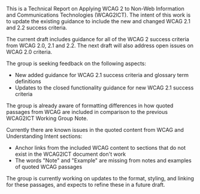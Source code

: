 This is a Technical Report on Applying WCAG 2 to Non-Web Information and Communications Technologies (WCAG2ICT). The intent of this work is to update the existing guidance to include the new and changed WCAG 2.1 and 2.2 success criteria.

The current draft includes guidance for all of the WCAG 2 success criteria from WCAG 2.0, 2.1 and 2.2. The next draft will also address open issues on WCAG 2.0 criteria. 

The group is seeking feedback on the following aspects:

- New added guidance for WCAG 2.1 success criteria and glossary term definitions
- Updates to the closed functionality guidance for new WCAG 2.1 success criteria

The group is already aware of formatting differences in how quoted passages from WCAG are included in comparison to the previous WCAG2ICT Working Group Note.

Currently there are known issues in the quoted content from WCAG and Understanding Intent sections:

- Anchor links from the included WCAG content to sections that do not exist in the WCAG2ICT document don't work
- The words "Note" and "Example" are missing from notes and examples of quoted WCAG passages

The group is currently working on updates to the format, styling, and linking for these passages, and expects to refine these in a future draft.
